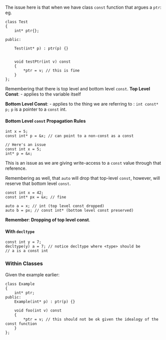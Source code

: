 The issue here is that when we have class `const` function that argues a `ptr`: 
eg.
```
class Test
{ 
	int* ptr{};

public: 

	Test(int* p) : ptr(p) {}


	void testPtr(int v) const 
	{ 
		*ptr = v; // this is fine
	}
};
```

Remembering that there is top level and bottom level `const`. 
**Top Level Const**: - applies to the variable itself

**Bottom Level Const**: - applies to the thing we are referring to : `int const* p;` `p` is a pointer to a `const` int. 


#### Bottom Level `const` **Propagation Rules**
```
int x = 5; 
const int* p = &x; // can point to a non-const as a const
```

```
// Here's an issue
const int x = 5; 
int* p = &x;
```
This is an issue as we are giving write-access to a `const` value through that reference. 

Remembering as well, that `auto` will drop that top-level `const`, however, will reserve that bottom level `const`. 

```
const int x = 42; 
const int* px = &x; // fine 

auto a = x; // int (top level const dropped)
auto b = px; // const int* (bottom level const preserved)
```

**Remember**: **Dropping of top level const**. 

#### With `decltype`
```
const int y = 7; 
decltype(y) a = 7; // notice decltype where <type> should be
// a is a const int
```


### Within Classes
Given the example earlier: 
```
class Example
{ 
	int* ptr; 
public: 
	Example(int* p) : ptr(p) {}

	void foo(int v) const 
	{ 
		*ptr = v; // this should not be ok given the idealogy of the const function
	}
};
```

